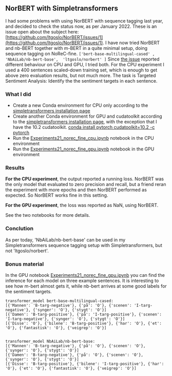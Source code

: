## NorBERT with Simpletransformers
I had some problems with using NorBERT with sequence tagging last year, and decided to check the status now, as per January 2022. These is an issue open about the subject here: [https://github.com/ltgoslo/NorBERT/issues/1](https://github.com/ltgoslo/NorBERT/issues/1). 
I have now tried NorBERT and nb-BERT together with m-BERT in a quite minimal setup, doing sequence tagging on NoReC-fine. `['bert-base-multilingual-cased' , 'NbAiLab/nb-bert-base',  'ltgoslo/norbert' ]` 
Since [the issue](https://github.com/ltgoslo/NorBERT/issues/1) reported different behaviour on CPU and GPU, I tried both. For the CPU experiment I used a 400 sentences scaled-down training set, which is enough to get above zero evaluation results, but not much more. The task is Targeted Sentiment Analysis: Identify the the sentiment targets in each sentence.

### What I did
- Create a new Conda environment for CPU only according to the [simpletransformers installation page](https://simpletransformers.ai/docs/installation/)
- Create another Conda environment for GPU and cudatoolkit according to the [simpletransformers installation page](https://simpletransformers.ai/docs/installation/), with the exception that I have the 10.2 cudatoolkit. [conda install pytorch cudatoolkit=10.2 -c pytorch](https://pytorch.org/get-started/locally/)
- Run the [Experiments21_norec_fine_cpu.ipynb](Experiments21_norec_fine_cpu.ipynb) notebook in the CPU environment
- Run the [Experiments21_norec_fine_gpu.ipynb](Experiments21_norec_fine_gpu.ipynb) notebook in the GPU environment

### Results
**For the CPU experiment**, the output reported a running loss. NorBERT was the only model that evaluated to zero precision and recall, but a friend reran the experiment with more epochs and then NorBERT performed as expected. So NorBERT works fine in this setting.

**For the GPU experiment**, the loss was reported as NaN, using NorBERT.

See the two notebooks for more details.

### Conclution
As per today, 'NbAiLab/nb-bert-base' can be used in my Simpletransformers sequence tagging setup with Simpletransformers, but not 'ltgoslo/norbert'. 

### Bonus material
In the GPU notebook 
[Experiments21_norec_fine_gpu.ipynb](Experiments21_norec_fine_gpu.ipynb) you can find the inference for each model on three example sentences. It is interesting to see how m-bert almost gets it, while nb-bert arrives at some good labels for the sentiment targets.

```
transformer_model bert-base-multilingual-cased:
[{'Mannen': 'B-targ-negative'}, {'på': 'O'}, {'scenen': 'I-targ-negative'}, {'synger': 'O'}, {'stygt': 'O'}]
[{'Damen': 'B-targ-positive'}, {'på': 'I-targ-positive'}, {'scenen': 'I-targ-negative'}, {'synger': 'O'}, {'stygt': 'O'}]
[{'Disse': 'O'}, {'bilene': 'B-targ-positive'}, {'har': 'O'}, {'et': 'O'}, {'fantastisk': 'O'}, {'veigrep': 'O'}]


transformer_model NbAiLab/nb-bert-base:
[{'Mannen': 'B-targ-negative'}, {'på': 'O'}, {'scenen': 'O'}, {'synger': 'O'}, {'stygt': 'O'}]
[{'Damen': 'B-targ-negative'}, {'på': 'O'}, {'scenen': 'O'}, {'synger': 'O'}, {'stygt': 'O'}]
[{'Disse': 'B-targ-positive'}, {'bilene': 'I-targ-positive'}, {'har': 'O'}, {'et': 'O'}, {'fantastisk': 'O'}, {'veigrep': 'O'}]

```



